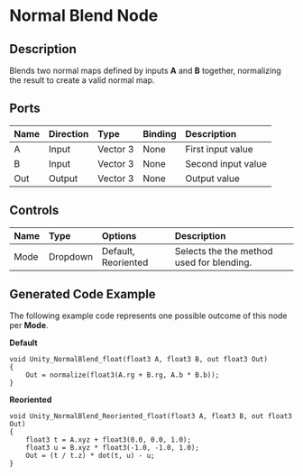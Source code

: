 # Normal Blend Node

## Description

Blends two normal maps defined by inputs **A** and **B** together, normalizing the result to create a valid normal map.

## Ports

| Name        | Direction           | Type  | Binding | Description |
|:------------ |:-------------|:-----|:---|:---|
| A      | Input | Vector 3 | None | First input value |
| B      | Input | Vector 3 | None | Second input value |
| Out | Output      |    Vector 3 | None | Output value |

## Controls

| Name        | Type           | Options  | Description |
|:------------ |:-------------|:-----|:---|
| Mode      | Dropdown | Default, Reoriented | Selects the the method used for blending. |

## Generated Code Example

The following example code represents one possible outcome of this node per **Mode**.

**Default**

```
void Unity_NormalBlend_float(float3 A, float3 B, out float3 Out)
{
    Out = normalize(float3(A.rg + B.rg, A.b * B.b));
}
```

**Reoriented**

```
void Unity_NormalBlend_Reoriented_float(float3 A, float3 B, out float3 Out)
{
    float3 t = A.xyz + float3(0.0, 0.0, 1.0);
    float3 u = B.xyz * float3(-1.0, -1.0, 1.0);
    Out = (t / t.z) * dot(t, u) - u;
}
```
